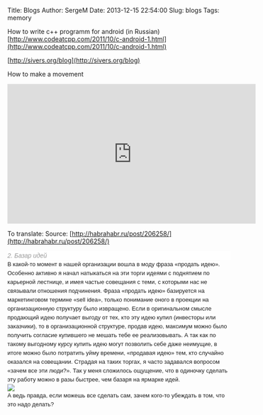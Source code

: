 Title: Blogs
Author: SergeM
Date: 2013-12-15 22:54:00
Slug: blogs
Tags: memory

How to write c++ programm for android (in Russian)
[http://www.codeatcpp.com/2011/10/c-android-1.html](http://www.codeatcpp.com/2011/10/c-android-1.html)


[http://sivers.org/blog](http://sivers.org/blog)

How to make a movement
<iframe allowfullscreen="" frameborder="0" height="315" mozallowfullscreen="" scrolling="no" src="http://embed.ted.com/talks/lang/ru/derek_sivers_how_to_start_a_movement.html" webkitallowfullscreen="" width="560"></iframe> 

To translate:
Source:&nbsp;[http://habrahabr.ru/post/206258/](http://habrahabr.ru/post/206258/)
<h5 style="background-color: white; border: 0px; color: #999999; font-family: Verdana, sans-serif; font-size: 14px; font-weight: normal; line-height: 20px; margin: 0px; outline: 0px; padding: 0px; vertical-align: baseline;">2. Базар идей</h5><span style="background-color: white; font-family: Verdana, sans-serif; font-size: 13px; line-height: 20px;">В какой-то момент в нашей организации вошла в моду фраза «продать идею». Особенно активно я начал натыкаться на эти торги идеями с поднятием по карьерной лестнице, и имея частые совещания с теми, с которыми нас не связывали отношения подчинения. Фраза «продать идею» базируется на маркетинговом термине «sell idea», только понимание оного в проекции на организационную структуру было извращено. Если в оригинальном смысле продающий идею получает выгоду от тех, кто эту идею купил (инвесторы или заказчики), то в организационной структуре, продав идею, максимум можно было получить согласие купившего не мешать тебе ее реализовывать. А так как по такому выгодному курсу купить идею могут позволить себе даже неимущие, в итоге можно было потратить уйму времени, «продавая идею» тем, кто случайно оказался на совещании. Страдая на таких торгах, я часто задавался вопросом «зачем все эти люди?». Так у меня сложилось ощущение, что в одиночку сделать эту работу можно в разы быстрее, чем базаря на ярмарке идей.</span>
<br style="background-color: white; font-family: Verdana, sans-serif; font-size: 13px; line-height: 20px;" /><img src="http://habr.habrastorage.org/post_images/1a2/85b/39a/1a285b39a1252a108e1ee75d64b6d874.jpg" style="background-color: white; border: 0px; font-family: Verdana, sans-serif; font-size: 13px; line-height: 20px; margin: 0px; max-width: 100%; outline: 0px; padding: 0px; vertical-align: middle;" />
<br style="background-color: white; font-family: Verdana, sans-serif; font-size: 13px; line-height: 20px;" /><span style="background-color: white; font-family: Verdana, sans-serif; font-size: 13px; line-height: 20px;">А ведь правда, если можешь все сделать сам, зачем кого-то убеждать в том, что это надо делать?</span>